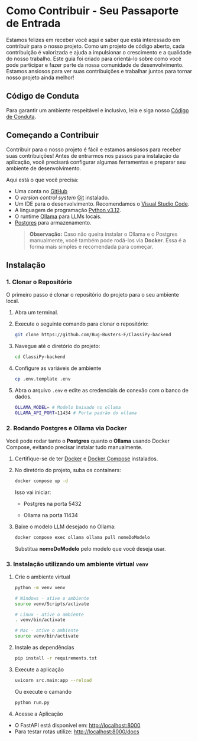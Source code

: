# Como Contribuir - Seu Passaporte de Entrada

Estamos felizes em receber você aqui e saber que está interessado em contribuir para o nosso projeto. Como um projeto de código aberto, cada contribuição é valorizada e ajuda a impulsionar o crescimento e a qualidade do nosso trabalho. Este guia foi criado para orientá-lo sobre como você pode participar e fazer parte da nossa comunidade de desenvolvimento. Estamos ansiosos para ver suas contribuições e trabalhar juntos para tornar nosso projeto ainda melhor!

## Código de Conduta

Para garantir um ambiente respeitável e inclusivo, leia e siga nosso [Código de Conduta](./CODE_OF_CONDUCT.md).

## Começando a Contribuir

Contribuir para o nosso projeto é fácil e estamos ansiosos para receber suas contribuições! Antes de entrarmos nos passos para instalação da aplicação, você precisará configurar algumas ferramentas e preparar seu ambiente de desenvolvimento.

Aqui está o que você precisa:

- Uma conta no [GitHub](https://github.com/)
- O *version control system* [Git](https://git-scm.com/) instalado.
- Um IDE para o desenvolvimento. Recomendamos o [Visual Studio Code](https://code.visualstudio.com).
- A linguagem de programação [Python v3.12](https://www.python.org/downloads/release/python-3120/).
- O runtime [Ollama](https://ollama.com/download) para LLMs locais.
- [Postgres](https://www.postgresql.org/download/) para armazenamento.  
  > **Observação:** Caso não queira instalar o Ollama e o Postgres manualmente, você também pode rodá-los via **Docker**. Essa é a forma mais simples e recomendada para começar.  


## Instalação

### 1. Clonar o Repositório


O primeiro passo é clonar o repositório do projeto para o seu ambiente local.
1. Abra um terminal.

2. Execute o seguinte comando para clonar o repositório:
   ```bash
   git clone https://github.com/Bug-Busters-F/ClassiPy-backend
   ```

3. Navegue até o diretório do projeto:
   ```bash
   cd ClassiPy-backend
   ```

4. Configure as variáveis de ambiente
    ```sh
    cp .env.template .env
    ```

5. Abra o arquivo `.env` e edite as credenciais de conexão com o banco de dados.

    ```sh
    OLLAMA_MODEL= # Modelo baixado no ollama
    OLLAMA_API_PORT=11434 # Porta padrão do ollama
    ```

### 2. Rodando Postgres e Ollama via Docker

Você pode rodar tanto o **Postgres** quanto o **Ollama** usando Docker Compose, evitando precisar instalar tudo manualmente.  

1. Certifique-se de ter [Docker](https://www.docker.com/) e [Docker Compose](https://docs.docker.com/compose/install/) instalados.  

2. No diretório do projeto, suba os containers:

   ```bash
   docker compose up -d
   ```
   Isso vai iniciar:

   - Postgres na porta 5432

   - Ollama na porta 11434

3. Baixe o modelo LLM desejado no Ollama:
   ```bash
   docker compose exec ollama ollama pull nomeDoModelo
   ```
   Substitua **nomeDoModelo** pelo modelo que você deseja usar.

### 3. Instalação utilizando um ambiente virtual `venv`

1. Crie o ambiente virtual

   ```sh
   python -m venv venv

   # Windows - ative o ambiente
   source venv/Scripts/activate

   # Linux - ative o ambiente
   . venv/bin/activate

   # Mac - ative o ambiente
   source venv/bin/activate
   ```

2. Instale as dependências

   ```sh
   pip install -r requirements.txt
   ```

3. Execute a aplicação

   ```sh
   uvicorn src.main:app --reload
   ```
   Ou execute o camando

   ```sh
   python run.py
   ```

4. Acesse a Aplicação
- O FastAPI está disponível em: [http://localhost:8000](http://localhost:8000)
- Para testar rotas utilize: [http://localhost:8000/docs](http://localhost:8000/docs)
